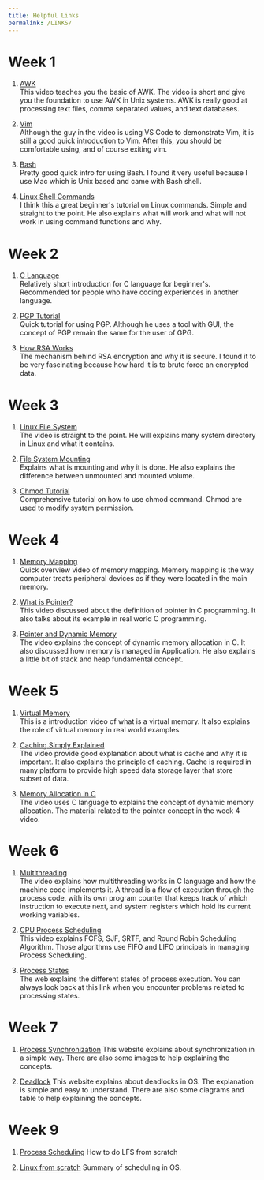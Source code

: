 ```yaml
---
title: Helpful Links
permalink: /LINKS/
---
```


# Week 1

1. [AWK](https://www.youtube.com/watch?v=jJ02kEETw70) <br>
This video teaches you the basic of AWK. The video is short and give you the foundation to use AWK in Unix systems. AWK is really good at processing text files, comma separated values, and text databases.

2. [Vim](https://www.youtube.com/watch?v=-txKSRn0qeA) <br>
Although the guy in the video is using VS Code to demonstrate Vim, it is still a good quick introduction to Vim. After this, you should be comfortable using, and of course exiting vim.

3. [Bash](https://www.youtube.com/watch?v=I4EWvMFj37g) <br>
Pretty good quick intro for using Bash. I found it very useful because I use Mac which is Unix based and came with Bash shell.

4. [Linux Shell Commands](https://www.youtube.com/watch?v=IVquJh3DXUA) <br>
I think this a great beginner's tutorial on Linux commands. Simple and straight to the point. He also explains what will work and what will not work in using command functions and why.

# Week 2

1. [C Language](https://www.youtube.com/watch?v=3lQEunpmtRA)<br>
Relatively short introduction for C language for beginner's. Recommended for people who have coding experiences in another language.

2. [PGP Tutorial](https://www.youtube.com/watch?v=lAblt1Qt_ng)<br>
Quick tutorial for using PGP. Although he uses a tool with GUI, the concept of PGP remain the same for the user of GPG.

3. [How RSA Works](https://www.youtube.com/watch?v=4zahvcJ9glg)<br>
The mechanism behind RSA encryption and why it is secure. I found it to be very fascinating because how hard it is to brute force an encrypted data.

# Week 3

1. [Linux File System](https://www.youtube.com/watch?v=HbgzrKJvDRw)<br>
The video is straight to the point. He will explains many system directory in Linux and what it contains.

2. [File System Mounting](https://www.youtube.com/watch?v=QT1mBAJBuoA)<br>
Explains what is mounting and why it is done. He also explains the difference between unmounted and mounted volume.

3. [Chmod Tutorial](https://www.youtube.com/watch?v=MFQpdELKTLc)<br>
Comprehensive tutorial on how to use chmod command. Chmod are used to modify system permission.

# Week 4

1. [Memory Mapping](https://www.youtube.com/watch?v=jkT9Bgz8PAg)<br>
Quick overview video of memory mapping. Memory mapping is the way computer treats peripheral devices as if they were located in the main memory.

2. [What is Pointer?](https://www.youtube.com/watch?v=f2i0CnUOniA)<br>
This video discussed about the definition of pointer in C programming. It also talks about its example in real world C programming.

3. [Pointer and Dynamic Memory](https://www.youtube.com/watch?v=_8-ht2AKyH4)<br>
The video explains the concept of dynamic memory allocation in C. It also discussed how memory is managed in Application. He also explains a little bit of stack and heap fundamental concept.

# Week 5

1. [Virtual Memory](https://www.youtube.com/watch?v=qlH4-oHnBb8)<br>
This is a introduction video of what is a virtual memory. It also explains the role of virtual memory in real world examples.

2. [Caching Simply Explained](https://www.youtube.com/watch?v=6FyXURRVmR0)<br>
The video provide good explanation about what is cache and why it is important. It also explains the principle of caching. Cache is required in many platform to provide high speed data storage layer that store subset of data.

3. [Memory Allocation in C](https://www.youtube.com/watch?v=v49bwqQ4ouM)<br>
The video uses C language to explains the concept of dynamic memory allocation. The material related to the pointer concept in the week 4 video.

# Week 6

1. [Multithreading](https://www.youtube.com/watch?v=7ENFeb-J75k)<br>
The video explains how multithreading works in C language and how the machine code implements it. A thread is a flow of execution through the process code, with its own program counter that keeps track of which instruction to execute next, and system registers which hold its current working variables.

2. [CPU Process Scheduling](https://www.youtube.com/watch?v=exlaEOVRWQM)<br>
This video explains FCFS, SJF, SRTF, and Round Robin Scheduling Algorithm.
Those algorithms use FIFO and LIFO principals in managing Process Scheduling.

3. [Process States](https://www.tutorialspoint.com/what-are-the-different-states-of-a-process)<br>
The web explains the different states of process execution. You can always look back at this link when you encounter problems related to processing states.

# Week 7

1. [Process Synchronization](https://www.scaler.com/topics/operating-system/process-synchronization-in-os/)
This website explains about synchronization in a simple way. There are also some images to help explaining the concepts.

2. [Deadlock](https://www.scaler.com/topics/operating-system/deadlock-in-os/)
This website explains about deadlocks in OS. The explanation is simple and easy to understand. There are also some diagrams and table to help explaining the concepts.

# Week 9

1. [Process Scheduling](https://www.youtube.com/watch?v=5m3jE0RUbUk&list=PL0gOYtekW0nvpS6LdyG9IgJm_2r5ldWbP)
How to do LFS from scratch

2. [Linux from scratch](https://www.youtube.com/watch?v=5m3jE0RUbUk&list=PL0gOYtekW0nvpS6LdyG9IgJm_2r5ldWbP)
Summary of scheduling in OS.
